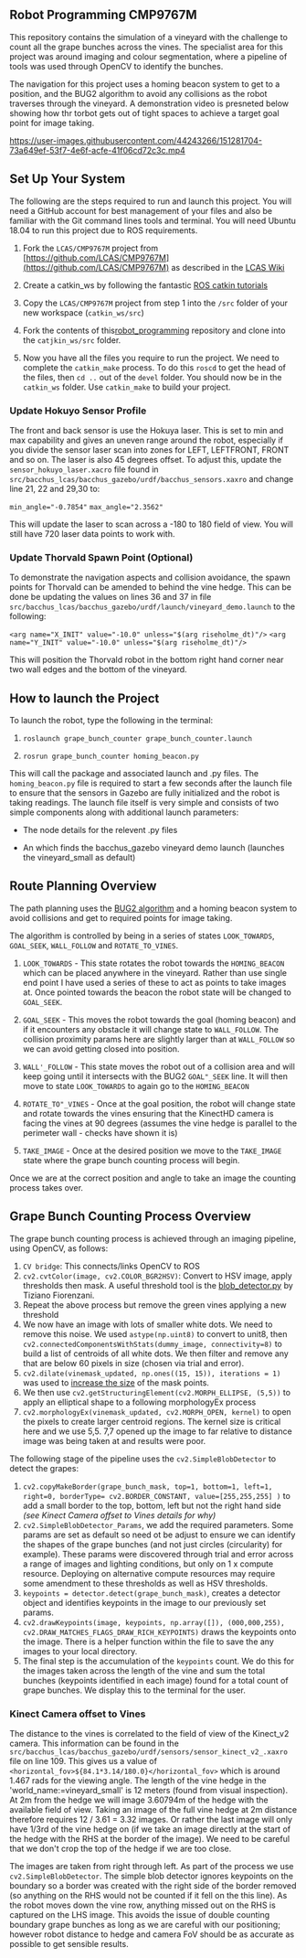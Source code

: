 <!-- 
Author:     Garry Clawson
Date:       26th Jan 2022
Module:     CMP9767M Robotic Programming
Assignment: Assignment 1 - Grape Bunch Detection  
Version:    0.1.0  
Link:       https://github.com/garry-clawson/robot_programming

Comments:
As part of the presentation requirement I will be branching this repo and using the README.md file as a presentation area, with visuals and videos to present my project.  This will be on a FORK called ASSIGN_1_PRESENTATION. I will then merge this into the MAIN after the presentation has taken place. This will then allow other users to have much more detail about the project. I am noting this because you will see COMMITs after submission but prior to the presentation to the rep but only on the ASSIGN_1_PRESENTATION branch. The MAIN branch will be the submitted code base and README.md.
 -->


## Robot Programming CMP9767M

This repository contains the simulation of a vineyard with the challenge to count all the grape bunches across the vines. The specialist area for this project was around imaging and colour segmentation, where a pipeline of tools was used through OpenCV to identify the bunches. 

The navigation for this project uses a homing beacon system to get to a position, and the BUG2 algorithm to avoid any collisions as the robot traverses through the vineyard. A demonstration video is presneted below showing how thr torbot gets out of tight spaces to achieve a target goal point for image taking.

https://user-images.githubusercontent.com/44243266/151281704-73a649ef-53f7-4e6f-acfe-41f06cd72c3c.mp4


## Set Up Your System

The following are the steps required to run and launch this project. You will need a GitHub account for best management of your files and also be familiar with the Git command lines tools and terminal. You will need Ubuntu 18.04 to run this project due to ROS requirements.

1. Fork the `LCAS/CMP9767M` project from [https://github.com/LCAS/CMP9767M](https://github.com/LCAS/CMP9767M) as described in the [LCAS Wiki](https://github.com/LCAS/CMP9767M/wiki/Workshop-1---Introduction-and-ROS-Basics)

1. Create a catkin_ws by following the fantastic [ROS catkin tutorials](http://wiki.ros.org/catkin/Tutorials/create_a_workspace)

1. Copy the `LCAS/CMP9767M` project from step 1 into the `/src` folder of your new workspace (`catkin_ws/src`)

1. Fork the contents of this[robot_programming](https://github.com/garry-clawson/robot_programming) repository and clone into the `catjkin_ws/src` folder.

1. Now you have all the files you require to run the project. We need to complete the `catkin_make` process. To do this `roscd` to get the head of the files, then `cd ..` out of the `devel` folder. You should now be in the `catkin_ws` folder.  Use `catkin_make` to build your project.


### Update Hokuyo Sensor Profile

The front and back sensor is use the Hokuya laser. This is set to min and max capability and gives an uneven range around the robot, especially if you divide the sensor laser scan into zones for LEFT, LEFTFRONT, FRONT and so on. The laser is also 45 degrees offset. To adjust this, update the `sensor_hokuyo_laser.xacro` file found in `src/bacchus_lcas/bacchus_gazebo/urdf/bacchus_sensors.xaxro` and change line 21, 22 and 29,30 to:

`min_angle="-0.7854"`
`max_angle="2.3562"`

This will update the laser to scan across a -180 to 180 field of view. You will still have 720 laser data points to work with. 

### Update Thorvald Spawn Point (Optional)

To demonstrate the navigation aspects and collision avoidance, the spawn points for Thorvald can be amended to behind the vine hedge. This can be done be updating the values on lines 36 and 37 in file `src/bacchus_lcas/bacchus_gazebo/urdf/launch/vineyard_demo.launch` to the following:

`<arg name="X_INIT" value="-10.0" unless="$(arg riseholme_dt)"/>`
`<arg name="Y_INIT" value="-10.0" unless="$(arg riseholme_dt)"/>`

This will position the Thorvald robot in the bottom right hand corner near two wall edges and the bottom of the vineyard. 

## How to launch the Project

To launch the robot, type the following in the terminal:

1. `roslaunch grape_bunch_counter grape_bunch_counter.launch`

1. `rosrun grape_bunch_counter homing_beacon.py`

This will call the package and associated launch and .py files. The `homing_beacon.py` file is required to start a few seconds after the launch file to ensure that the sensors in Gazebo are fully initialized and the robot is taking readings. The launch file itself is very simple and consists of two simple components along with additional launch parameters:

- The node details for the relevent .py files

- An <include> which finds the bacchus_gazebo vineyard demo launch (launches the vineyard_small as default)


## Route Planning Overview

The path planning uses the [BUG2 algorithm](https://automaticaddison.com/the-bug2-algorithm-for-robot-motion-planning/) and a homing beacon system to avoid collisions and get to required points for image taking. 

The algorithm is controlled by being in a series of states `LOOK_TOWARDS`, `GOAL_SEEK`, `WALL_FOLLOW` and `ROTATE_TO_VINES`. 

1. `LOOK_TOWARDS` - This state rotates the robot towards the `HOMING_BEACON` which can be placed anywhere in the vineyard. Rather than use single end point I have used a series of these to act as points to take images at. Once pointed towards the beacon the robot state will be changed to `GOAL_SEEK`.

1. `GOAL_SEEK` - This moves the robot towards the goal (homing beacon) and if it encounters any obstacle it will change state to `WALL_FOLLOW`. The collision proximity params here are slightly larger than at `WALL_FOLLOW` so we can avoid getting closed into position. 

1. `WALL'_FOLLOW` - This state moves the robot out of a collision area and will keep going until it intersects with the BUG2 `GOAL"_SEEK` line. It will then move to state `LOOK_TOWARDS` to again go to the `HOMING_BEACON`

1. `ROTATE_TO"_VINES` - Once at the goal position, the robot will change state and rotate towards the vines ensuring that the KinectHD camera is facing the vines at 90 degrees (assumes the vine hedge is parallel to the perimeter wall - checks have shown it is)

1. `TAKE_IMAGE` - Once at the desired position we move to the `TAKE_IMAGE` state where the grape bunch counting process will begin.

Once we are at the correct position and angle to take an image the counting process takes over. 


## Grape Bunch Counting Process Overview

The grape bunch counting process is achieved through an imaging pipeline, using OpenCV, as follows:

1. `CV bridge`: This connects/links OpenCV to ROS
2. `cv2.cvtColor(image, cv2.COLOR_BGR2HSV)`: Convert to HSV image, apply thresholds then mask. A useful threshold tool is the [blob_detector.py](https://github.com/tizianofiorenzani/ros_tutorials/blob/master/opencv/include/blob_detector.py) by Tiziano Fiorenzani.
1. Repeat the above process but remove the green vines applying a new threshold
1. We now have an image with lots of smaller white dots. We need to remove this noise. We used `astype(np.uint8)` to convert to unit8, then `cv2.connectedComponentsWithStats(dummy_image, connectivity=8)` to build a list of centroids of all white dots. We then filter and remove any that are below 60 pixels in size (chosen via trial and error).
1. `cv2.dilate(vinemask_updated, np.ones((15, 15)), iterations = 1)` was used to [increase the size](https://opencv24-python-tutorials.readthedocs.io/en/latest/py_tutorials/py_imgproc/py_morphological_ops/py_morphological_ops.html) of the mask points. 
1. We then use `cv2.getStructuringElement(cv2.MORPH_ELLIPSE, (5,5))` to apply an elliptical shape to a following morphologyEx process
1. `cv2.morphologyEx(vinemask_updated, cv2.MORPH_OPEN, kernel)` to open the pixels to create larger centroid regions. The kernel size is critical here and we use 5,5. 7,7 opened up the image to far relative to distance image was being taken at and results were poor.

The following stage of the pipeline uses the `cv2.SimpleBlobDetector` to detect the grapes:

1. `cv2.copyMakeBorder(grape_bunch_mask, top=1, bottom=1, left=1, right=0, borderType= cv2.BORDER_CONSTANT, value=[255,255,255] )` to add a small border to the top, bottom, left but not the right hand side *(see Kinect Camera offset to Vines details for why)*
1. `cv2.SimpleBlobDetector_Params`, we add the required parameters. Some params are set as default so need ot be adjust to ensure we can identify the shapes of the grape bunches (and not just circles (circularity) for example). These params were discovered through trial and error across a range of images and lighting conditions, but only on 1 x compute resource. Deploying on alternative compute resources may require some amendment to these thresholds as well as HSV thresholds. 
1. `keypoints = detector.detect(grape_bunch_mask)`, creates a detector object and identifies keypoints in the image to our previously set params.
1. `cv2.drawKeypoints(image, keypoints, np.array([]), (000,000,255), cv2.DRAW_MATCHES_FLAGS_DRAW_RICH_KEYPOINTS)` draws the keypoints onto the image. There is a helper function within the file to save the any images to your local directory. 
1. The final step is the accumulation of the `keypoints` count. We do this for the images taken across the length of the vine and sum the total bunches (keypoints identified in each image) found for a total count of grape bunches. We display this to the terminal for the user.

### Kinect Camera offset to Vines

The distance to the vines is correlated to the field of view of the Kinect_v2 camera. This information can be found in the `src/bacchus_lcas/bacchus_gazebo/urdf/sensors/sensor_kinect_v2_.xaxro` file on line 109. This gives us a value of `<horizontal_fov>${84.1*3.14/180.0}</horizontal_fov>` which is around 1.467 rads for the viewing angle. The length of the vine hedge in the 'world_name:=vineyard_small' is 12 meters (found from visual inspection). At 2m from the hedge we will image 3.60794m of the hedge with the available field of view. Taking an image of the full vine hedge at 2m distance therefore requires 12 / 3.61 = 3.32 images. Or rather the last image will only have 1/3rd of the vine hedge on (if we take an image directly at the start of the hedge with the RHS at the border of the image). We need to be careful that we don't crop the top of the hedge if we are too close.

The images are taken from right through left. As part of the process we use `cv2.SimpleBlobDetector`. The simple blob detector ignores keypoints on the boundary so a border was created with the right side of the border removed (so anything on the RHS would not be counted if it fell on the this line). As the robot moves down the vine row, anything missed out on the RHS is captured on the LHS image. This avoids the issue of double counting boundary grape bunches as long as we are careful with our positioning; however robot distance to hedge and camera FoV should be as accurate as possible to get sensible results.

